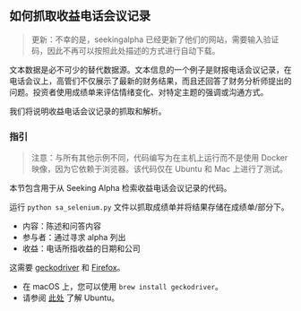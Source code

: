 ## 如何抓取收益电话会议记录

> 更新：不幸的是，seekingalpha 已经更新了他们的网站，需要输入验证码，因此不再可以按照此处描述的方式进行自动下载。

文本数据是必不可少的替代数据源。文本信息的一个例子是财报电话会议记录，在电话会议上，高管们不仅展示了最新的财务结果，而且还回答了财务分析师提出的问题。投资者使用成绩单来评估情绪变化、对特定主题的强调或沟通方式。

我们将说明收益电话会议记录的抓取和解析。

### 指引

> 注意：与所有其他示例不同，代码编写为在主机上运行而不是使用 Docker 映像，因为它依赖于浏览器。该代码仅在 Ubuntu 和 Mac 上进行了测试。

本节包含用于从 Seeking Alpha 检索收益电话会议记录的代码。

运行 `python sa_selenium.py` 文件以抓取成绩单并将结果存储在成绩单/部分下。
- 内容：陈述和问答内容
- 参与者：通过寻求 alpha 列出
- 收益：电话所指收益的日期和公司

这需要 [geckodriver](https://github.com/mozilla/geckodriver/releases) 和 [Firefox](https://www.mozilla.org/en-US/firefox/new/)。

- 在 macOS 上，您可以使用 ```brew install geckodriver```。
- 请参阅 [此处](https://askubuntu.com/questions/870530/how-to-install-geckodriver-in-ubuntu) 了解 Ubuntu。






